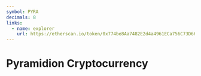 ```yaml
---
symbol: PYRA
decimals: 8
links:
  - name: explorer
    url: https://etherscan.io/token/0x774be8Aa7482E2d4a4961ECa756C73D662689dF1
---
```


# Pyramidion Cryptocurrency

